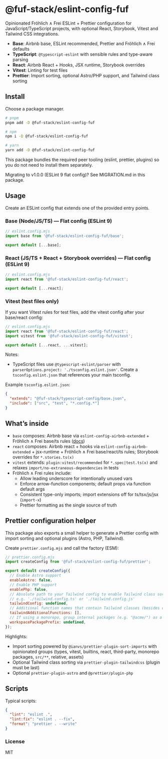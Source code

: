 # @fuf-stack/eslint-config-fuf

Opinionated Fröhlich ∧ Frei ESLint + Prettier configuration for JavaScript/TypeScript projects, with optional React, Storybook, Vitest and Tailwind CSS integrations.

- **Base**: Airbnb base, ESLint recommended, Prettier and Fröhlich ∧ Frei defaults
- **TypeScript**: `@typescript-eslint` with sensible rules and type-aware parsing
- **React**: Airbnb React + Hooks, JSX runtime, Storybook overrides
- **Vitest**: Linting for test files
- **Prettier**: Import sorting, optional Astro/PHP support, and Tailwind class sorting

## Install

Choose a package manager.

```bash
# pnpm
pnpm add -D @fuf-stack/eslint-config-fuf

# npm
npm i -D @fuf-stack/eslint-config-fuf

# yarn
yarn add -D @fuf-stack/eslint-config-fuf
```

This package bundles the required peer tooling (eslint, prettier, plugins) so you do not need to install them separately.

Migrating to v1.0.0 (ESLint 9 flat config)? See MIGRATION.md in this package.

## Usage

Create an ESLint config that extends one of the provided entry points.

### Base (Node/JS/TS) — Flat config (ESLint 9)

```js
// eslint.config.mjs
import base from '@fuf-stack/eslint-config-fuf/base';

export default [...base];
```

### React (JS/TS + React + Storybook overrides) — Flat config (ESLint 9)

```js
// eslint.config.mjs
import react from '@fuf-stack/eslint-config-fuf/react';

export default [...react];
```

### Vitest (test files only)

If you want Vitest rules for test files, add the vitest config after your base/react config:

```js
// eslint.config.mjs
import react from '@fuf-stack/eslint-config-fuf/react';
import vitest from '@fuf-stack/eslint-config-fuf/vitest';

export default [...react, ...vitest];
```

Notes:

- TypeScript files use `@typescript-eslint/parser` with `parserOptions.project: './tsconfig.eslint.json'`. Create a `tsconfig.eslint.json` that references your main tsconfig.

Example `tsconfig.eslint.json`:

```json
{
  "extends": "@fuf-stack/typescript-config/base.json",
  "include": ["src", "test", "*.config.*"]
}
```

## What’s inside

- `base` composes: Airbnb base via `eslint-config-airbnb-extended` + Fröhlich ∧ Frei base/ts rules ([docs](https://github.com/NishargShah/eslint-config-airbnb-extended))
- `react` composes: Airbnb react + hooks via `eslint-config-airbnb-extended` + jsx-runtime + Fröhlich ∧ Frei base/react/ts rules; Storybook overrides for `*.stories.ts(x)`
- `vitest` extends: `plugin:vitest/recommended` for `*.spec|test.ts(x)` and relaxes `import/no-extraneous-dependencies` in tests
- Fröhlich ∧ Frei rules include:
  - Allow leading underscore for intentionally unused vars
  - Enforce arrow-function components; default props via function default args
  - Consistent type-only imports; import extensions off for ts/tsx/js/jsx (`import-x`)
  - Prettier formatting as the single source of truth

## Prettier configuration helper

This package also exports a small helper to generate a Prettier config with import sorting and optional plugins (Astro, PHP, Tailwind).

Create `prettier.config.mjs` and call the factory (ESM):

```js
// prettier.config.mjs
import createConfig from '@fuf-stack/eslint-config-fuf/prettier';

export default createConfig({
  // Enable Astro support
  enableAstro: false,
  // Enable PHP support
  enablePhp: false,
  // Absolute path to your Tailwind config to enable Tailwind class sorting
  // e.g. './tailwind.config.ts' or './tailwind.config.js'
  tailwindConfig: undefined,
  // Additional function names that contain Tailwind classes (besides classNames, cn, tv)
  tailwindAdditionalFunctions: [],
  // If using a monorepo, group internal packages (e.g. "@acme/") as a separate block in import order
  workspacePackagePrefix: undefined,
});
```

Highlights:

- Import sorting powered by `@ianvs/prettier-plugin-sort-imports` with opinionated groups (types, vitest, builtins, react, third-party, monorepo packages, `src/**`, relative, assets)
- Optional Tailwind class sorting via `prettier-plugin-tailwindcss` (plugin must be last)
- Optional `prettier-plugin-astro` and `@prettier/plugin-php`

## Scripts

Typical scripts:

```json
{
  "lint": "eslint .",
  "lint:fix": "eslint . --fix",
  "format": "prettier . --write"
}
```

### License

MIT
